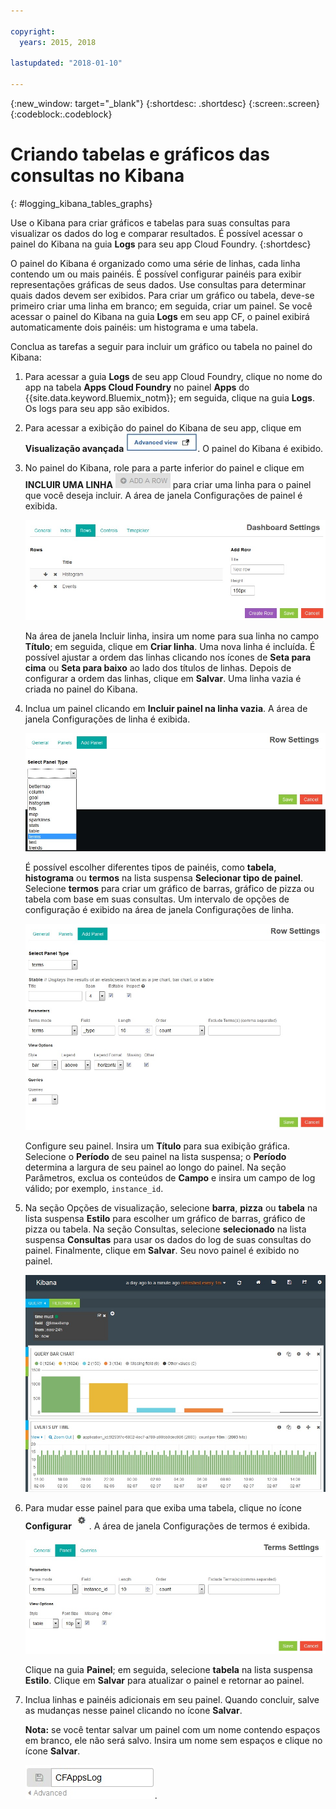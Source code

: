 ```yaml
---

copyright:
  years: 2015, 2018

lastupdated: "2018-01-10"

---
```

{:new_window: target="_blank"}
{:shortdesc: .shortdesc}
{:screen:.screen}
{:codeblock:.codeblock}


# Criando tabelas e gráficos das consultas no Kibana
{: #logging_kibana_tables_graphs}


Use o Kibana para criar gráficos e tabelas para suas consultas para visualizar os dados do log e comparar resultados. É possível acessar o painel do Kibana na guia **Logs** para seu app Cloud Foundry. 
{:shortdesc}

O painel do Kibana é organizado como uma série de linhas, cada linha contendo um ou mais painéis. É possível configurar painéis para exibir representações gráficas de seus dados. Use consultas para determinar quais dados devem ser exibidos. Para criar um gráfico ou tabela, deve-se primeiro criar uma linha em branco; em seguida, criar um painel. Se você acessar o painel do Kibana na guia **Logs** em seu app CF, o painel exibirá automaticamente dois painéis: um histograma e uma tabela.

Conclua as tarefas a seguir para incluir um gráfico ou tabela no painel do Kibana:

1. Para acessar a guia **Logs** de seu app Cloud Foundry, clique no nome do app na tabela **Apps Cloud Foundry** no painel **Apps** do {{site.data.keyword.Bluemix_notm}}; em seguida, clique na guia **Logs**. Os logs para seu app são exibidos.

2. Para acessar a exibição do painel do Kibana de seu app, clique em **Visualização avançada** ![Link de visualização avançada](images/logging_advanced_view.jpg "Link de visualização avançada"). O painel do Kibana é exibido.

3. No painel do Kibana, role para a parte inferior do painel e clique em **INCLUIR UMA LINHA** ![Ícone de Incluir uma linha](images/logging_add_row.jpg "Ícone de Incluir uma linha") para criar uma linha para o painel que você deseja incluir. A área de janela Configurações de painel é exibida. 
	
	![Área de janela de configurações do painel](images/logging_dashboard_settings.jpg "Área de janela de configurações do painel")
	
	Na área de janela Incluir linha, insira um nome para sua linha no campo **Título**; em seguida, clique em **Criar linha**. Uma nova linha é incluída. É possível ajustar a ordem das linhas clicando nos ícones de **Seta para cima** ou **Seta para baixo** ao lado dos títulos de linhas. Depois de configurar a ordem das linhas, clique em **Salvar**. Uma linha vazia é criada no painel do Kibana.

4. Inclua um painel clicando em **Incluir painel na linha vazia**. A área de janela Configurações de linha é exibida.

    ![Área de janela de configurações de linha](images/logging_row_settings.jpg "Área de janela de configurações de linha")
	
	É possível escolher diferentes tipos de painéis, como **tabela**, **histograma** ou **termos** na lista suspensa **Selecionar tipo de painel**. Selecione **termos** para criar um gráfico de barras, gráfico de pizza ou tabela com base em suas consultas. Um intervalo de opções de configuração é exibido na área de janela Configurações de linha.
	
	![Incluindo um painel na área de janela de configurações de linha](images/logging_add_panel.jpg "Incluindo um painel na área de janela de configurações de linha")
	
	Configure seu painel. Insira um **Título** para sua exibição gráfica. Selecione o **Período** de seu painel na lista suspensa; o **Período** determina a largura de seu painel ao longo do painel. Na seção Parâmetros, exclua os conteúdos de **Campo** e insira um campo de log válido; por exemplo, `instance_id`. 

5. Na seção Opções de visualização, selecione **barra**, **pizza** ou **tabela** na lista suspensa **Estilo** para escolher um gráfico de barras, gráfico de pizza ou tabela. Na seção Consultas, selecione **selecionado** na lista suspensa **Consultas** para usar os dados do log de suas consultas do painel. Finalmente, clique em **Salvar**. Seu novo painel é exibido no painel.

	![Painel exibindo o painel que contém o gráfico de barras](images/logging_bar_chart_panel.jpg "Painel exibindo o painel que contém o gráfico de barras")
	
6. Para mudar esse painel para que exiba uma tabela, clique no ícone **Configurar** ![Ícone Configurar](images/logging_dashboard_config_panel.jpg "Ícone Configurar"). A área de janela Configurações de termos é exibida. 

	![Área de janela de Configurações de termos](images/logging_terms_settings.jpg "Área de janela de Configurações de termos")
	
	Clique na guia **Painel**; em seguida, selecione **tabela** na lista suspensa **Estilo**. Clique em **Salvar** para atualizar o painel e retornar ao painel.

7. Inclua linhas e painéis adicionais em seu painel. Quando concluir, salve as mudanças nesse painel clicando no ícone **Salvar**.

    **Nota:** se você tentar salvar um painel com um nome contendo espaços em branco, ele não será salvo. Insira um nome sem espaços e clique no ícone **Salvar**.

    ![Salvar nome do painel](images/logging_save_dashboard.jpg "Salvar nome do painel").



